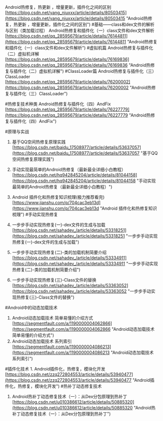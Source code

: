 Android热修复，热更新 ，增量更新，插件化之间的区别<br>[https://blog.csdn.net/yang_niuxxx/article/details/80503415](https://blog.csdn.net/yang_niuxxx/article/details/80503415 "Android热修复，热更新 ，增量更新，插件化之间的区别")
#基础——class和dex文件的解析与区别（类加载过程）
Android热修复和插件化（一）class文件和dex文件解析<br>[https://blog.csdn.net/qq_28595679/article/details/76144811](https://blog.csdn.net/qq_28595679/article/details/76144811 "Android热修复和插件化（一）class文件和dex文件解析")
#虚拟机篇
Android热修复与插件化（二）虚拟机详解<br>[https://blog.csdn.net/qq_28595679/article/details/76169836](https://blog.csdn.net/qq_28595679/article/details/76169836 "Android热修复与插件化（二）虚拟机详解")
#ClassLoader篇
Android热修复与插件化（三）ClassLoader<br>[https://blog.csdn.net/qq_28595679/article/details/76200002](https://blog.csdn.net/qq_28595679/article/details/76200002 "Android热修复与插件化（三）ClassLoader")

#热修复技术种类
Android热修复与插件化（四）AndFix<br>[https://blog.csdn.net/qq_28595679/article/details/76227779](https://blog.csdn.net/qq_28595679/article/details/76227779 "Android热修复与插件化（四）AndFix")


#原理与实战

1. 基于QQ空间热修复原理实践<br>[https://blog.csdn.net/baidu_17508977/article/details/53637057](https://blog.csdn.net/baidu_17508977/article/details/53637057 "基于QQ空间热修复原理实践")
2. 手动实现最简单的Android热修复（最新最全详细小白教程）<br>[https://blog.csdn.net/hq942845204/article/details/81044158](https://blog.csdn.net/hq942845204/article/details/81044158 "手动实现最简单的Android热修复（最新最全详细小白教程）")
3. Android 插件化和热修复知识梳理(极力推荐看完)<br>[https://www.jianshu.com/p/704cac3eb13d](https://www.jianshu.com/p/704cac3eb13d "Android 插件化和热修复知识梳理")
#手动实现热修复

1. 一步步手动实现热修复(一)-dex文件的生成与加载<br>[https://blog.csdn.net/sahadev_/article/details/53318251](https://blog.csdn.net/sahadev_/article/details/53318251 "一步步手动实现热修复(一)-dex文件的生成与加载")
2. 一步步手动实现热修复(二)-类的加载机制简要介绍<br>[https://blog.csdn.net/sahadev_/article/details/53334911](https://blog.csdn.net/sahadev_/article/details/53334911 "一步步手动实现热修复(二)-类的加载机制简要介绍")
3. 一步步手动实现热修复(三)-Class文件的替换<br>[https://blog.csdn.net/sahadev_/article/details/53363052](https://blog.csdn.net/sahadev_/article/details/53363052 "一步步手动实现热修复(三)-Class文件的替换")

#Android中的动态加载技术
1. Android动态加载技术 简单易懂的介绍方式<br>[https://segmentfault.com/a/1190000004062866](https://segmentfault.com/a/1190000004062866 "Android动态加载技术 简单易懂的介绍方式")
2. Android动态加载技术 系列索引<br>[https://segmentfault.com/a/1190000004086213](https://segmentfault.com/a/1190000004086213 "Android动态加载技术 系列索引")

#插件化技术
1. 
Android插件化，热修复，模块化开发<br>[https://blog.csdn.net/zzq272804553/article/details/53940477](https://blog.csdn.net/zzq272804553/article/details/53940477 "Android插件化，热修复，模块化开发")
#热补丁动态修复技术
1. Android热补丁动态修复技术（一）：从Dex分包原理到热补丁<br>[https://blog.csdn.net/u010386612/article/details/50885320](https://blog.csdn.net/u010386612/article/details/50885320 "Android热补丁动态修复技术（一）：从Dex分包原理到热补丁")
